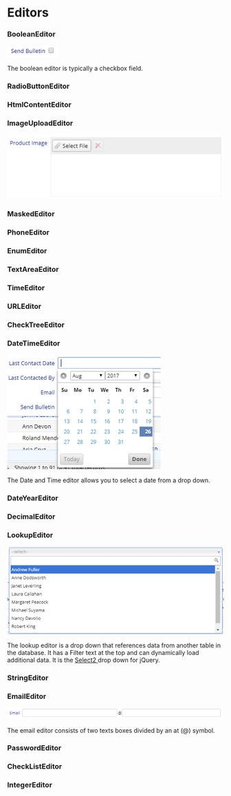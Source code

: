 # Editors

### BooleanEditor

![](/assets/bool.png)

The boolean editor is typically a checkbox field.

### RadioButtonEditor

### HtmlContentEditor

### ImageUploadEditor

![](/assets/filesel.png)

### MaskedEditor













### PhoneEditor

### EnumEditor

### TextAreaEditor

### TimeEditor

### URLEditor

### CheckTreeEditor

### DateTimeEditor

![](/assets/date.png)

The Date and Time editor allows you to select a date from a drop down.

### DateYearEditor

### DecimalEditor

### LookupEditor

![](/assets/lookup.png)

The lookup editor is a drop down that references data from another table in the database. It has a Filter text at the top and can dynamically load additional data. It is the [Select2 ](http://select2.github.io/select2/)drop down for jQuery.

### StringEditor

### EmailEditor

![](/assets/email.png)

The email editor consists of two texts boxes divided by an at \(@\) symbol.

### PasswordEditor

### CheckListEditor

### IntegerEditor



